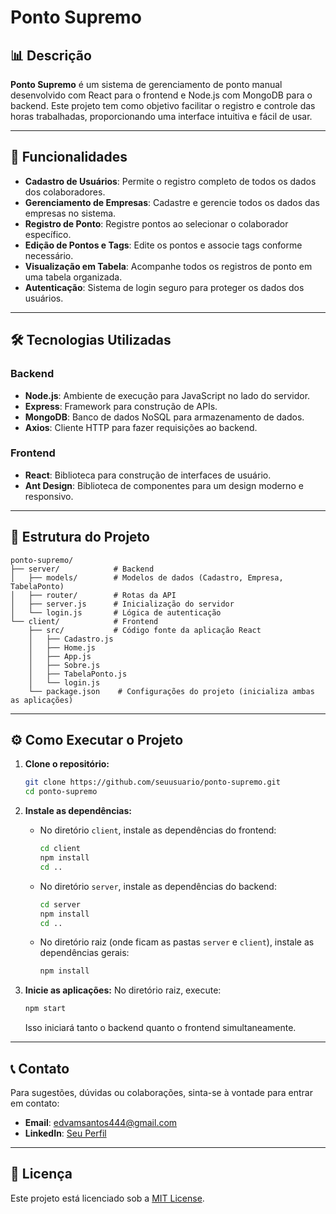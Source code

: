 # Ponto Supremo

## 📊 Descrição

**Ponto Supremo** é um sistema de gerenciamento de ponto manual desenvolvido com React para o frontend e Node.js com MongoDB para o backend. Este projeto tem como objetivo facilitar o registro e controle das horas trabalhadas, proporcionando uma interface intuitiva e fácil de usar.

---

## 🚀 Funcionalidades

- **Cadastro de Usuários**: Permite o registro completo de todos os dados dos colaboradores.
- **Gerenciamento de Empresas**: Cadastre e gerencie todos os dados das empresas no sistema.
- **Registro de Ponto**: Registre pontos ao selecionar o colaborador específico.
- **Edição de Pontos e Tags**: Edite os pontos e associe tags conforme necessário.
- **Visualização em Tabela**: Acompanhe todos os registros de ponto em uma tabela organizada.
- **Autenticação**: Sistema de login seguro para proteger os dados dos usuários.

---

## 🛠️ Tecnologias Utilizadas

### Backend

- **Node.js**: Ambiente de execução para JavaScript no lado do servidor.
- **Express**: Framework para construção de APIs.
- **MongoDB**: Banco de dados NoSQL para armazenamento de dados.
- **Axios**: Cliente HTTP para fazer requisições ao backend.

### Frontend

- **React**: Biblioteca para construção de interfaces de usuário.
- **Ant Design**: Biblioteca de componentes para um design moderno e responsivo.

---

## 📂 Estrutura do Projeto

```
ponto-supremo/
├── server/            # Backend
│   ├── models/        # Modelos de dados (Cadastro, Empresa, TabelaPonto)
│   ├── router/        # Rotas da API
│   ├── server.js      # Inicialização do servidor
│   └── login.js       # Lógica de autenticação
└── client/            # Frontend
    ├── src/           # Código fonte da aplicação React
    │   ├── Cadastro.js
    │   ├── Home.js
    │   ├── App.js
    │   ├── Sobre.js
    │   ├── TabelaPonto.js
    │   └── login.js
    └── package.json    # Configurações do projeto (inicializa ambas as aplicações)
```

---

## ⚙️ Como Executar o Projeto

1. **Clone o repositório:**
   ```bash
   git clone https://github.com/seuusuario/ponto-supremo.git
   cd ponto-supremo
   ```

2. **Instale as dependências:**
   - No diretório `client`, instale as dependências do frontend:
     ```bash
     cd client
     npm install
     cd ..
     ```
   - No diretório `server`, instale as dependências do backend:
     ```bash
     cd server
     npm install
     cd ..
     ```
   - No diretório raiz (onde ficam as pastas `server` e `client`), instale as dependências gerais:
     ```bash
     npm install
     ```

3. **Inicie as aplicações:**
   No diretório raiz, execute:
   ```bash
   npm start
   ```

   Isso iniciará tanto o backend quanto o frontend simultaneamente.

---

## 📞 Contato

Para sugestões, dúvidas ou colaborações, sinta-se à vontade para entrar em contato:

- **Email**: edvamsantos444@gmail.com
- **LinkedIn**: [Seu Perfil](https://www.linkedin.com/in/mycosmus)

---

## 📄 Licença

Este projeto está licenciado sob a [MIT License](LICENSE).
